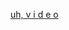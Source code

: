 [uh, v i d e o](https://raw.githubusercontent.com/miqumi/legendary-broccoli/main/sake/video/sake.mp4)
